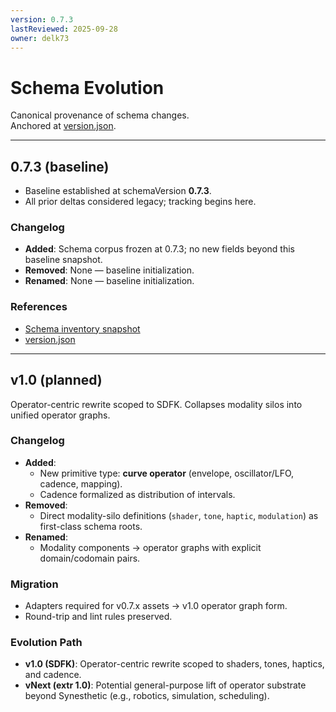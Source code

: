 ```yaml
---
version: 0.7.3
lastReviewed: 2025-09-28
owner: delk73
---
```


# Schema Evolution

Canonical provenance of schema changes.  
Anchored at [version.json](../version.json).

---

## 0.7.3 (baseline)

- Baseline established at schemaVersion **0.7.3**.  
- All prior deltas considered legacy; tracking begins here.  

### Changelog
- **Added**: Schema corpus frozen at 0.7.3; no new fields beyond this baseline snapshot.  
- **Removed**: None — baseline initialization.  
- **Renamed**: None — baseline initialization.  

### References
- [Schema inventory snapshot](../meta/output/schema_eval_latest.md)  
- [version.json](../version.json)  

---

## v1.0 (planned)

Operator-centric rewrite scoped to SDFK. Collapses modality silos into unified operator graphs.  

### Changelog
- **Added**:  
  - New primitive type: **curve operator** (envelope, oscillator/LFO, cadence, mapping).  
  - Cadence formalized as distribution of intervals.  
- **Removed**:  
  - Direct modality-silo definitions (`shader`, `tone`, `haptic`, `modulation`) as first-class schema roots.  
- **Renamed**:  
  - Modality components → operator graphs with explicit domain/codomain pairs.  

### Migration
- Adapters required for v0.7.x assets → v1.0 operator graph form.  
- Round-trip and lint rules preserved.  

### Evolution Path
- **v1.0 (SDFK)**: Operator-centric rewrite scoped to shaders, tones, haptics, and cadence.  
- **vNext (extr 1.0)**: Potential general-purpose lift of operator substrate beyond Synesthetic (e.g., robotics, simulation, scheduling).  
